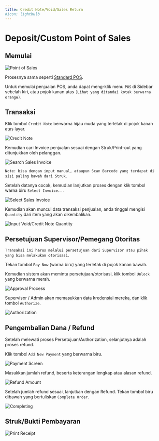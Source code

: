 ```yaml
---
title: Credit Note/Void/Sales Return
#icon: lightbulb
---
```


# Deposit/Custom Point of Sales

## Memulai

![Point of Sales](/images/00-sales-menu-pos.png)

Prosesnya sama seperti [Standard POS](/guide/sales/POS.html).

Untuk memulai penjualan POS, anda dapat meng-klik menu `POS` di Sidebar sebelah kiri, atau pojok kanan atas `(Lihat yang ditandai kotak berwarna orange)`.

## Transaksi

Klik tombol `Credit Note` berwarna hijau muda yang terletak di pojok kanan atas layar.

![Credit Note](/images/29-sales-pos-custom-transactions.png)

Kemudian cari Invoice penjualan sesuai dengan Struk/Print-out yang ditunjukkan oleh pelanggan.

![Search Sales Invoice](/images/41-sales-pos-return-search-invoice-receipt.png)

`Note: bisa dengan input manual, ataupun Scan Barcode yang terdapat di sisi paling bawah dari Struk`.

Setelah datanya cocok, kemudian lanjutkan proses dengan klik tombol warna biru `Select Invoice...`

![Select Sales Invoice](/images/42-sales-pos-return-select-invoice.png)

Kemudian akan muncul data transaksi penjualan, anda tinggal mengisi `Quantity` dari item yang akan dikembalikan.

![Input Void/Credit Note Quantity](/images/43-sales-pos-return-input-return-quantity.png)

## Persetujuan Supervisor/Pemegang Otoritas

`Transaksi ini harus melalui persetujuan dari Supervisor atau pihak yang bisa melakukan otorisasi`.

Tekan tombol `Pay Now` (warna biru) yang terletak di pojok kanan bawah.

Kemudian sistem akan meminta persetujuan/otorisasi, klik tombol `Unlock` yang berwarna merah.

![Approval Process](/images/44-sales-pos-return-unlock.png)

Supervisor / Admin akan memasukkan data kredensial mereka, dan klik tombol `Authorize`.

![Authorization](/images/45-sales-pos-return-admin-supervisor-authorization.png)

## Pengembalian Dana / Refund

Setelah melewati proses Persetujuan/Authorization, selanjutnya adalah proses refund.

Klik tombol `Add New Payment` yang berwarna biru.

![Payment Screen](/images/46-sales-pos-return-payments-unlocked.png)

Masukkan jumlah refund, beserta keterangan lengkap atau alasan refund.

![Refund Amount](/images/47-sales-pos-return-customer-refund.png)

Setelah jumlah refund sesuai, lanjutkan dengan Refund. Tekan tombol biru dibawah yang bertuliskan `Complete Order`.

![Completing](/images/48-sales-pos-return-completing.png)


## Struk/Bukti Pembayaran

![Print Receipt](/images/49-sales-pos-return-print-receipt.png)
